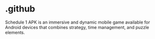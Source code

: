 # .github
Schedule 1 APK is an immersive and dynamic mobile game available for Android devices that combines strategy, time management, and puzzle elements.
